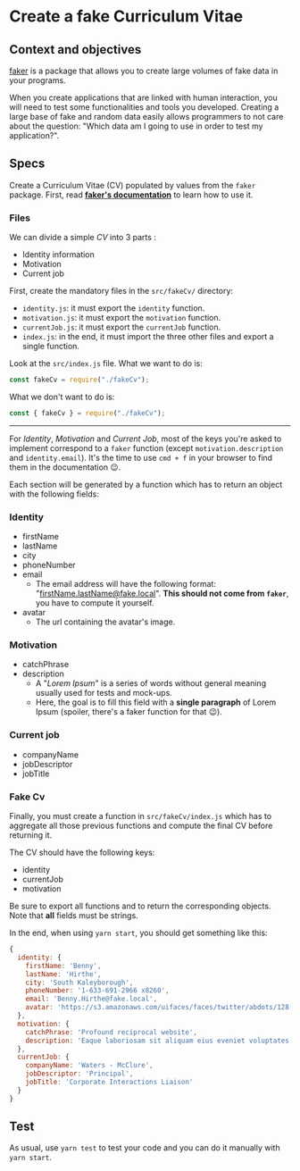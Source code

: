 # Create a fake Curriculum Vitae

## Context and objectives

[faker](https://github.com/marak/Faker.js/) is a package that allows you to create large volumes of fake data in your programs.

When you create applications that are linked with human interaction, you will need to test some functionalities and tools you developed.
Creating a large base of fake and random data easily allows programmers to not care about the question: "Which data am I going to use in order to test my application?".

## Specs

Create a Curriculum Vitae (CV) populated by values from the `faker` package.
First, read **[faker's documentation](https://github.com/marak/Faker.js/#api-methods)** to learn how to use it.

### Files

We can divide a simple _CV_ into 3 parts :

- Identity information
- Motivation
- Current job

First, create the mandatory files in the `src/fakeCv/` directory:

- `identity.js`: it must export the `identity` function.
- `motivation.js`: it must export the `motivation` function.
- `currentJob.js`: it must export the `currentJob` function.
- `index.js`: in the end, it must import the three other files and export a single function.

Look at the `src/index.js` file. What we want to do is:

```js
const fakeCv = require("./fakeCv");
```

What we don't want to do is:

```js
const { fakeCv } = require("./fakeCv");
```

---

For _Identity_, _Motivation_ and _Current Job_, most of the keys you're asked to implement correspond to a `faker` function (except `motivation.description` and `identity.email`).
It's the time to use `cmd + f` in your browser to find them in the documentation 😉.

Each section will be generated by a function which has to return an object with the following fields:

### Identity

- firstName
- lastName
- city
- phoneNumber
- email
  - The email address will have the following format: "firstName.lastName@fake.local". **This should not come from `faker`**, you have to compute it yourself.
- avatar
  - The url containing the avatar's image.

### Motivation

- catchPhrase
- description
  - A "_Lorem Ipsum_" is a series of words without general meaning usually used for tests and mock-ups.
  - Here, the goal is to fill this field with a **single paragraph** of Lorem Ipsum (spoiler, there's a faker function for that 😉).

### Current job

- companyName
- jobDescriptor
- jobTitle

### Fake Cv

Finally, you must create a function in `src/fakeCv/index.js` which has to aggregate all those previous functions and compute the final CV before returning it.

The CV should have the following keys:

- identity
- currentJob
- motivation

Be sure to export all functions and to return the corresponding objects.
Note that **all** fields must be strings.

In the end, when using `yarn start`, you should get something like this:

```js
{
  identity: {
    firstName: 'Benny',
    lastName: 'Hirthe',
    city: 'South Kaleyborough',
    phoneNumber: '1-633-691-2966 x8260',
    email: 'Benny.Hirthe@fake.local',
    avatar: 'https://s3.amazonaws.com/uifaces/faces/twitter/abdots/128.jpg'
  },
  motivation: {
    catchPhrase: 'Profound reciprocal website',
    description: 'Eaque laboriosam sit aliquam eius eveniet voluptates. Voluptatem cumque et veniam laboriosam. Suscipit est veritatis corporis adipisci aut quod eum. Qui voluptas suscipit perferendis. Eligendi voluptates illo officia.'
  },
  currentJob: {
    companyName: 'Waters - McClure',
    jobDescriptor: 'Principal',
    jobTitle: 'Corporate Interactions Liaison'
  }
}
```

## Test

As usual, use `yarn test` to test your code and you can do it manually with `yarn start`.
